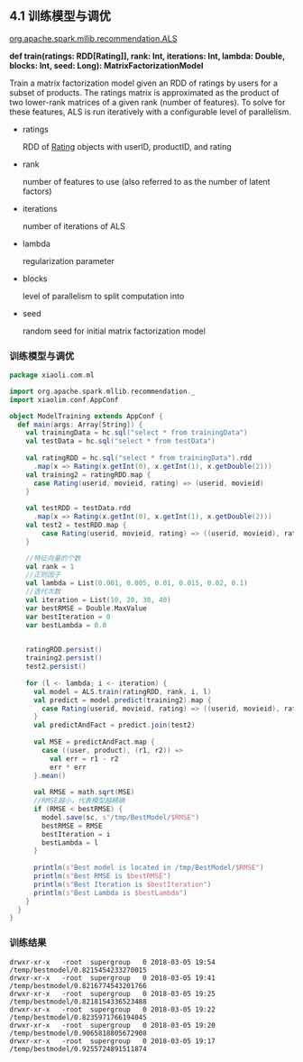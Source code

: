 ## 4.1 训练模型与调优

[org.apache.spark.mllib.recommendation.ALS](https://spark.apache.org/docs/latest/api/scala/index.html#org.apache.spark.mllib.recommendation.ALS$)

**def train(ratings: RDD[Rating]], rank: Int, iterations: Int, lambda: Double, blocks: Int, seed: Long): MatrixFactorizationModel**

Train a matrix factorization model given an RDD of ratings by users for a subset of products. The ratings matrix is approximated as the product of two lower-rank matrices of a given rank (number of features). To solve for these features, ALS is run iteratively with a configurable level of parallelism.

- ratings

  RDD of [Rating](https://spark.apache.org/docs/latest/api/scala/org/apache/spark/mllib/recommendation/Rating.html) objects with userID, productID, and rating

- rank

  number of features to use (also referred to as the number of latent factors)

- iterations

  number of iterations of ALS

- lambda

  regularization parameter

- blocks

  level of parallelism to split computation into

- seed

  random seed for initial matrix factorization model

### 训练模型与调优

```scala
package xiaoli.com.ml

import org.apache.spark.mllib.recommendation._
import xiaolim.conf.AppConf

object ModelTraining extends AppConf {
  def main(args: Array[String]) {
    val trainingData = hc.sql("select * from trainingData")
    val testData = hc.sql("select * from testData")
      
    val ratingRDD = hc.sql("select * from trainingData").rdd
      .map(x => Rating(x.getInt(0), x.getInt(1), x.getDouble(2)))
    val training2 = ratingRDD.map {
      case Rating(userid, movieid, rating) => (userid, movieid)
    }
      
    val testRDD = testData.rdd
      .map(x => Rating(x.getInt(0), x.getInt(1), x.getDouble(2)))
    val test2 = testRDD.map {
        case Rating(userid, movieid, rating) => ((userid, movieid), rating)
    }

    //特征向量的个数
    val rank = 1
    //正则因子
    val lambda = List(0.001, 0.005, 0.01, 0.015, 0.02, 0.1)
    //迭代次数
    val iteration = List(10, 20, 30, 40)
    var bestRMSE = Double.MaxValue
    var bestIteration = 0
    var bestLambda = 0.0

    
    ratingRDD.persist()
    training2.persist()
    test2.persist()
      
    for (l <- lambda; i <- iteration) {
      val model = ALS.train(ratingRDD, rank, i, l)
      val predict = model.predict(training2).map {
        case Rating(userid, movieid, rating) => ((userid, movieid), rating)
      }
      val predictAndFact = predict.join(test2)
     
      val MSE = predictAndFact.map {
        case ((user, product), (r1, r2)) =>
          val err = r1 - r2
          err * err
      }.mean()
        
      val RMSE = math.sqrt(MSE)
      //RMSE越小，代表模型越精确
      if (RMSE < bestRMSE) {
        model.save(sc, s"/tmp/BestModel/$RMSE")
        bestRMSE = RMSE
        bestIteration = i
        bestLambda = l
      }
  
      println(s"Best model is located in /tmp/BestModel/$RMSE")
      println(s"Best RMSE is $bestRMSE")
      println(s"Best Iteration is $bestIteration")
      println(s"Best Lambda is $bestLambda")
    }
  }
}
```

### 训练结果

````
drwxr-xr-x   -root  supergroup   0 2018-03-05 19:54  /temp/bestmodel/0.8215454233270015
drwxr-xr-x   -root  supergroup   0 2018-03-05 19:41  /temp/bestmodel/0.8216774543201766
drwxr-xr-x   -root  supergroup   0 2018-03-05 19:25  /temp/bestmodel/0.8218154336523488
drwxr-xr-x   -root  supergroup   0 2018-03-05 19:22  /temp/bestmodel/0.8235971766194045
drwxr-xr-x   -root  supergroup   0 2018-03-05 19:20  /temp/bestmodel/0.9065818805672908
drwxr-xr-x   -root  supergroup   0 2018-03-05 19:17  /temp/bestmodel/0.9255724891511874
````

